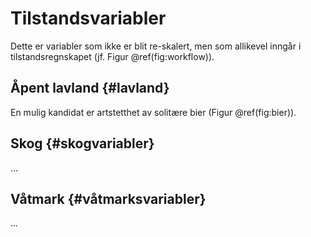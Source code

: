 # Tilstandsvariabler

Dette er variabler som ikke er blit re-skalert, men som allikevel inngår i tilstandsregnskapet (jf. Figur \@ref(fig:workflow)).


## Åpent lavland {#lavland}

En mulig kandidat er artstetthet av solitære bier (Figur \@ref(fig:bier)).

## Skog {#skogvariabler}

...

## Våtmark {#våtmarksvariabler}

...


